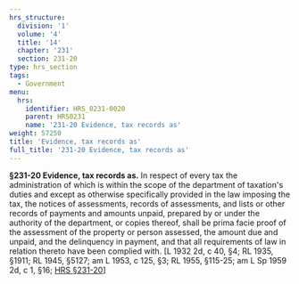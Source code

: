 ```yaml
---
hrs_structure:
  division: '1'
  volume: '4'
  title: '14'
  chapter: '231'
  section: 231-20
type: hrs_section
tags:
  - Government
menu:
  hrs:
    identifier: HRS_0231-0020
    parent: HRS0231
    name: '231-20 Evidence, tax records as'
weight: 57250
title: 'Evidence, tax records as'
full_title: '231-20 Evidence, tax records as'
---
```

**§231-20 Evidence, tax records as.** In respect of every tax the administration of which is within the scope of the department of taxation's duties and except as otherwise specifically provided in the law imposing the tax, the notices of assessments, records of assessments, and lists or other records of payments and amounts unpaid, prepared by or under the authority of the department, or copies thereof, shall be prima facie proof of the assessment of the property or person assessed, the amount due and unpaid, and the delinquency in payment, and that all requirements of law in relation thereto have been complied with. [L 1932 2d, c 40, §4; RL 1935, §1911; RL 1945, §5127; am L 1953, c 125, §3; RL 1955, §115-25; am L Sp 1959 2d, c 1, §16; [HRS §231-20](/title-14/chapter-231/section-231-20/)]